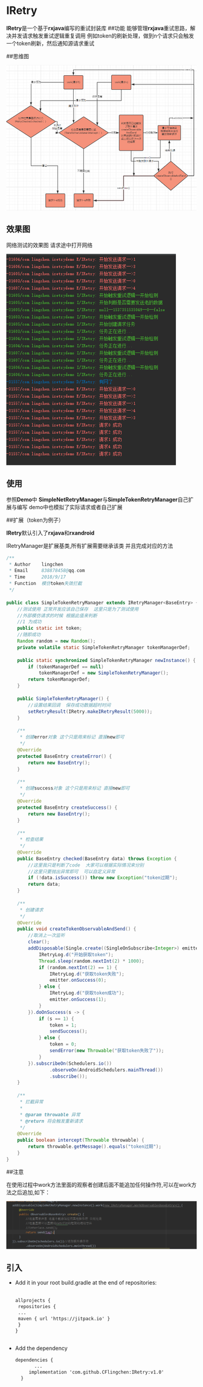 # IRetry
**IRetry**是一个基于**rxjava**编写的重试封装库
##功能
能够管理**rxjava**重试思路，解决并发请求触发重试逻辑重复调用
例如token的刷新处理，做到n个请求只会触发一个token刷新，然后通知源请求重试

##思维图

 ![Alt](/resource/logic_logo.png)

## 效果图
网络测试的效果图 请求途中打开网络

![Alt](/resource/test_net.png)

## 使用

 参照**Demo**中 **SimpleNetRetryManager**与**SimpleTokenRetryManager**自己扩展与编写
 demo中也模拟了实际请求或者自己扩展

##扩展（token为例子）

**IRetry**默认引入了**rxjava**和**rxandroid**

IRetryManager是扩展基类,所有扩展需要继承该类 并且完成对应的方法

```java
/**
 * Author    lingchen
 * Email     838878458@qq.com
 * Time      2018/9/17
 * Function  模仿token失效拦截
 */

public class SimpleTokenRetryManager extends IRetryManager<BaseEntry> {
    //测试使用 正常开发应该自己保存  这里只是为了测试使用
    //外部模仿请求的时候 根据此值来判断
    //1 为成功
    public static int token;
    //随即成功
    Random random = new Random();
    private volatile static SimpleTokenRetryManager tokenManagerDef;

    public static synchronized SimpleTokenRetryManager newInstance() {
        if (tokenManagerDef == null)
            tokenManagerDef = new SimpleTokenRetryManager();
        return tokenManagerDef;
    }

    public SimpleTokenRetryManager() {
        //设置结果回调  保存成功数据超时时间
        setRetryResult(IRetry.makeIRetryResult(5000));
    }

    /**
     * 创建error对象 这个只是用来标记 直接new即可
     */
    @Override
    protected BaseEntry createError() {
        return new BaseEntry();
    }

    /**
     * 创建success对象 这个只是用来标记 直接new即可
     */
    @Override
    protected BaseEntry createSuccess() {
        return new BaseEntry();
    }

    /**
     * 检查结果
     */
    @Override
    public BaseEntry checked(BaseEntry data) throws Exception {
        //这里我只是判断了code  大家可以根据实际情况来分别
        //这里只要抛出异常即可  可以自定义异常
        if (!data.isSuccess()) throw new Exception("token过期");
        return data;
    }

    /**
     * 创建请求
     */
    @Override
    public void createTokenObservableAndSend() {
        //取消上一次监听
        clear();
        addDisposable(Single.create((SingleOnSubscribe<Integer>) emitter -> {
            IRetryLog.d("开始获取token");
            Thread.sleep(random.nextInt(2) * 1000);
            if (random.nextInt(2) == 1) {
                IRetryLog.d("获取token失败");
                emitter.onSuccess(0);
            } else {
                IRetryLog.d("获取token成功");
                emitter.onSuccess(1);
            }
        }).doOnSuccess(s -> {
            if (s == 1) {
                token = 1;
                sendSuccess();
            } else {
                token = 0;
                sendError(new Throwable("获取token失败了"));
            }
        }).subscribeOn(Schedulers.io())
                .observeOn(AndroidSchedulers.mainThread())
                .subscribe());
    }

    /**
     * 拦截异常
     *
     * @param throwable 异常
     * @return 将会触发重新请求
     */
    @Override
    public boolean intercept(Throwable throwable) {
        return throwable.getMessage().equals("token过期");
    }
}

```

##注意

 在使用过程中work方法里面的观察者创建后面不能追加任何操作符,可以在work方法之后追加,如下：
 
 ![Alt](/resource/warning.png)
 
## 引入

* Add it in your root build.gradle at the end of repositories: 
   
   ```

   allprojects {
   	repositories {
   	...
   	maven { url 'https://jitpack.io' }
   	}
  } 
   	
   ```
   
* Add the dependency
	
	```
	dependencies {
	       ...
    	 implementation 'com.github.CFlingchen:IRetry:v1.0'
      }
	
	```
 

